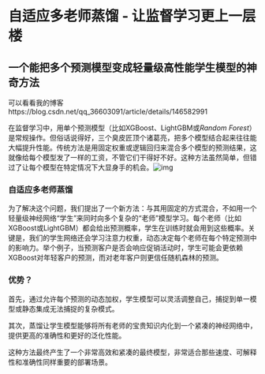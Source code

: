 # 自适应多老师蒸馏 - 让监督学习更上一层楼
## 一个能把多个预测模型变成轻量级高性能学生模型的神奇方法

可以看看我的博客https://blog.csdn.net/qq_36603091/article/details/146582991

在监督学习中，用单个预测模型（比如XGBoost、LightGBM或*Random Forest*）是常规操作。但俗话说得好，三个臭皮匠顶个诸葛亮，把多个模型结合起来往往能大幅提升性能。传统方法是用固定权重或逻辑回归来混合多个模型的预测结果，这就像给每个模型发了一样的工资，不管它们干得好不好。这种方法虽然简单，但错过了让每个模型在特定情况下大显身手的机会。![img](https://i-blog.csdnimg.cn/direct/76d849bc7c6d4d62981b26b05d5c79c9.png)

### 自适应多老师蒸馏

为了解决这个问题，我们提出了一个新方法：与其用固定的方式混合，不如用一个轻量级神经网络“学生”来同时向多个复杂的“老师”模型学习。每个老师（比如XGBoost或LightGBM）都会给出预测概率，学生在训练时就会用到这些概率。关键是，我们的学生网络还会学习注意力权重，动态决定每个老师在每个特定预测中的影响力。举个例子，当预测客户是否会响应促销活动时，学生可能会更依赖XGBoost对年轻客户的预测，而对老年客户则更信任随机森林的预测。

### 优势？

首先，通过允许每个预测的动态加权，学生模型可以灵活调整自己，捕捉到单一模型或静态集成无法捕捉的复杂模式。

其次，蒸馏让学生模型能够将所有老师的宝贵知识内化到一个紧凑的神经网络中，提供更高的准确性和更好的泛化性能。

这种方法最终产生了一个非常高效和紧凑的最终模型，非常适合那些速度、可解释性和准确性同样重要的部署场景。